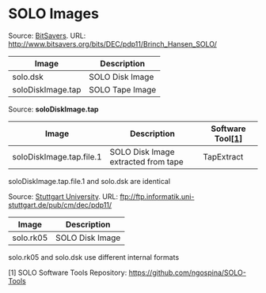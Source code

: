 # SOLO Images

Source: [BitSavers](http://www.bitsavers.org). URL: http://www.bitsavers.org/bits/DEC/pdp11/Brinch_Hansen_SOLO/

|Image            | Description   |
|-----------------|---------------|
|solo.dsk         |SOLO Disk Image|
|soloDiskImage.tap|SOLO Tape Image|

Source: **soloDiskImage.tap**

|Image                   |Description                        |Software Tool[[1]](#1)|
|------------------------|-----------------------------------|-------------|
|soloDiskImage.tap.file.1|SOLO Disk Image extracted from tape|TapExtract   | 

soloDiskImage.tap.file.1 and solo.dsk are identical 
            
Source: [Stuttgart University](http://computermuseum.informatik.uni-stuttgart.de). URL: ftp://ftp.informatik.uni-stuttgart.de/pub/cm/dec/pdp11/

|Image            | Description   |
|-----------------|---------------|
|solo.rk05        |SOLO Disk Image|

solo.rk05 and solo.dsk use different internal formats


<a id="1">[1]</a>
SOLO Software Tools Repository: https://github.com/ngospina/SOLO-Tools
